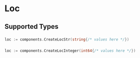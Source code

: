 # Loc


## Supported Types

### 

```go
loc := components.CreateLocStr(string{/* values here */})
```

### 

```go
loc := components.CreateLocInteger(int64{/* values here */})
```

